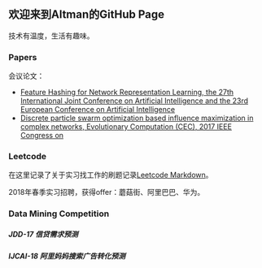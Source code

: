 ## 欢迎来到Altman的GitHub Page

技术有温度，生活有趣味。

### Papers
会议论文：

- [Feature Hashing for Network Representation Learning, the 27th International Joint Conference on Artificial Intelligence and the 23rd European Conference on Artificial Intelligence](http://www.ijcai-18.org/accepted-papers/)
- [Discrete particle swarm optimization based influence maximization in complex networks, Evolutionary Computation (CEC), 2017 IEEE Congress on](https://ieeexplore.ieee.org/document/7969351/)

### Leetcode

在这里记录了关于实习找工作的刷题记录[Leetcode Markdown](https://github.com/altmanWang/Offer-Solution)。

2018年春季实习招聘，获得offer：蘑菇街、阿里巴巴、华为。

### Data Mining Competition

##### JDD-17 信贷需求预测
##### IJCAI-18 阿里妈妈搜索广告转化预测




